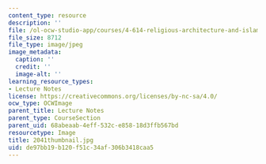 ```yaml
---
content_type: resource
description: ''
file: /ol-ocw-studio-app/courses/4-614-religious-architecture-and-islamic-cultures-fall-2002/de97bb19b120f51c34af306b3418caa5_2041thumbnail.jpg
file_size: 8712
file_type: image/jpeg
image_metadata:
  caption: ''
  credit: ''
  image-alt: ''
learning_resource_types:
- Lecture Notes
license: https://creativecommons.org/licenses/by-nc-sa/4.0/
ocw_type: OCWImage
parent_title: Lecture Notes
parent_type: CourseSection
parent_uid: 68abeaab-4eff-532c-e858-18d3ffb567bd
resourcetype: Image
title: 2041thumbnail.jpg
uid: de97bb19-b120-f51c-34af-306b3418caa5
---
```

